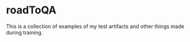 # roadToQA
This is a collection of examples of my test artifacts and other things made during training.
